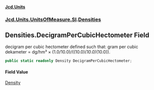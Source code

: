 #### [Jcd.Units](index 'index')
### [Jcd.Units.UnitsOfMeasure.SI](Jcd.Units.UnitsOfMeasure.SI 'Jcd.Units.UnitsOfMeasure.SI').[Densities](Densities 'Jcd.Units.UnitsOfMeasure.SI.Densities')

## Densities.DecigramPerCubicHectometer Field

decigram per cubic hectometer defined such that: gram per cubic dekameter = dg/hm³ ×
(1.0/10.0)/((10.0)*(10.0)*(10.0)).

```csharp
public static readonly Density DecigramPerCubicHectometer;
```

#### Field Value
[Density](Density 'Jcd.Units.UnitTypes.Density')